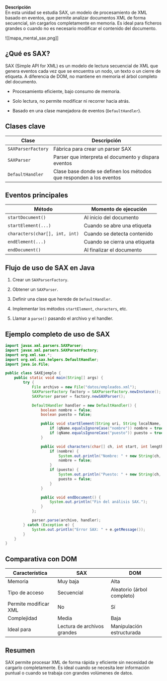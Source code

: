 **Descripción**  
En esta unidad se estudia SAX, un modelo de procesamiento de XML basado en eventos, que permite analizar documentos XML de forma secuencial, sin cargarlos completamente en memoria. Es ideal para ficheros grandes o cuando no es necesario modificar el contenido del documento.

![[mapa_mental_sax.png]]

## ¿Qué es SAX?

SAX (Simple API for XML) es un modelo de lectura secuencial de XML que genera eventos cada vez que se encuentra un nodo, un texto o un cierre de etiqueta. A diferencia de DOM, no mantiene en memoria el árbol completo del documento.

- Procesamiento eficiente, bajo consumo de memoria.
    
- Solo lectura, no permite modificar ni recorrer hacia atrás.
    
- Basado en una clase manejadora de eventos (`DefaultHandler`).

## Clases clave

|Clase|Descripción|
|---|---|
|`SAXParserFactory`|Fábrica para crear un parser SAX|
|`SAXParser`|Parser que interpreta el documento y dispara eventos|
|`DefaultHandler`|Clase base donde se definen los métodos que responden a los eventos|

## Eventos principales

|Método|Momento de ejecución|
|---|---|
|`startDocument()`|Al inicio del documento|
|`startElement(...)`|Cuando se abre una etiqueta|
|`characters(char[], int, int)`|Cuando se detecta contenido|
|`endElement(...)`|Cuando se cierra una etiqueta|
|`endDocument()`|Al finalizar el documento|

## Flujo de uso de SAX en Java

1. Crear un `SAXParserFactory`.
    
2. Obtener un `SAXParser`.
    
3. Definir una clase que herede de `DefaultHandler`.
    
4. Implementar los métodos `startElement`, `characters`, etc.
    
5. Llamar a `parse()` pasando el archivo y el handler.

## Ejemplo completo de uso de SAX

```java
import javax.xml.parsers.SAXParser;
import javax.xml.parsers.SAXParserFactory;
import org.xml.sax.*;
import org.xml.sax.helpers.DefaultHandler;
import java.io.File;

public class SAXEjemplo {
    public static void main(String[] args) {
        try {
            File archivo = new File("datos/empleados.xml");
            SAXParserFactory factory = SAXParserFactory.newInstance();
            SAXParser parser = factory.newSAXParser();

            DefaultHandler handler = new DefaultHandler() {
                boolean nombre = false;
                boolean puesto = false;

                public void startElement(String uri, String localName, String qName, Attributes attributes) {
                    if (qName.equalsIgnoreCase("nombre")) nombre = true;
                    if (qName.equalsIgnoreCase("puesto")) puesto = true;
                }

                public void characters(char[] ch, int start, int length) {
                    if (nombre) {
                        System.out.println("Nombre: " + new String(ch, start, length));
                        nombre = false;
                    }
                    if (puesto) {
                        System.out.println("Puesto: " + new String(ch, start, length));
                        puesto = false;
                    }
                }

                public void endDocument() {
                    System.out.println("Fin del análisis SAX.");
                }
            };

            parser.parse(archivo, handler);
        } catch (Exception e) {
            System.out.println("Error SAX: " + e.getMessage());
        }
    }
}
```

## Comparativa con DOM

|Característica|SAX|DOM|
|---|---|---|
|Memoria|Muy baja|Alta|
|Tipo de acceso|Secuencial|Aleatorio (árbol completo)|
|Permite modificar XML|No|Sí|
|Complejidad|Media|Baja|
|Ideal para|Lectura de archivos grandes|Manipulación estructurada|

## Resumen

SAX permite procesar XML de forma rápida y eficiente sin necesidad de cargarlo completamente. Es ideal cuando se necesita leer información puntual o cuando se trabaja con grandes volúmenes de datos.